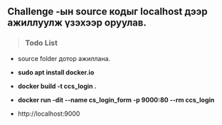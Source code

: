  ## Challenge -ын source кодыг localhost дээр ажиллуулж үзэхээр оруулав.

>###  Todo List
 - source folder дотор ажиллана.
-  **sudo apt install docker.io**

- **docker build -t ccs_login .**

- **docker run -dit --name cs_login_form -p 9000:80 --rm ccs_login**

- http://localhost:9000



